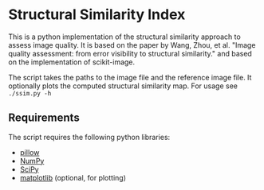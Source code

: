 # Structural Similarity Index
This is a python implementation of the structural similarity approach to assess image quality.
It is based on the paper by Wang, Zhou, et al. "Image quality assessment: from error visibility to structural similarity." and based on the implementation of scikit-image.

The script takes the paths to the image file and the reference image file.
It optionally plots the computed structural similarity map.
For usage see `./ssim.py -h`

## Requirements
The script requires the following python libraries:
- [pillow](https://python-pillow.org/)
- [NumPy](http://www.numpy.org/)
- [SciPy](https://www.scipy.org/)
- [matplotlib](https://matplotlib.org/) (optional, for plotting)
